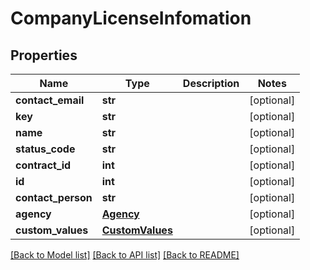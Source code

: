 # CompanyLicenseInfomation

## Properties
Name | Type | Description | Notes
------------ | ------------- | ------------- | -------------
**contact_email** | **str** |  | [optional] 
**key** | **str** |  | [optional] 
**name** | **str** |  | [optional] 
**status_code** | **str** |  | [optional] 
**contract_id** | **int** |  | [optional] 
**id** | **int** |  | [optional] 
**contact_person** | **str** |  | [optional] 
**agency** | [**Agency**](Agency.md) |  | [optional] 
**custom_values** | [**CustomValues**](CustomValues.md) |  | [optional] 

[[Back to Model list]](../README.md#documentation-for-models) [[Back to API list]](../README.md#documentation-for-api-endpoints) [[Back to README]](../README.md)

